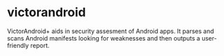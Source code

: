 # victorandroid
VictorAndroid+ aids in security assesment of Android apps. It parses and scans Android manifests looking for weaknesses and then outputs a user-friendly report.
